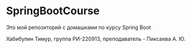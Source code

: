 # SpringBootCourse

Это мой репозиторий с домашками по курсу Spring Boot


Хабибулин Тимур, группа РИ-220913, преподаватель - Пиксаева А. Ю.
